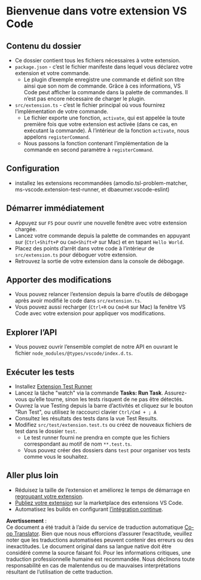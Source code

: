 <!--
CO_OP_TRANSLATOR_METADATA:
{
  "original_hash": "62b2632720dd39ef391d6b60b9b4bfb8",
  "translation_date": "2025-05-07T15:23:01+00:00",
  "source_file": "code/07.Lab/01/Apple/phi3ext/vsc-extension-quickstart.md",
  "language_code": "fr"
}
-->
# Bienvenue dans votre extension VS Code

## Contenu du dossier

* Ce dossier contient tous les fichiers nécessaires à votre extension.
* `package.json` - c’est le fichier manifeste dans lequel vous déclarez votre extension et votre commande.
  * Le plugin d’exemple enregistre une commande et définit son titre ainsi que son nom de commande. Grâce à ces informations, VS Code peut afficher la commande dans la palette de commandes. Il n’est pas encore nécessaire de charger le plugin.
* `src/extension.ts` - c’est le fichier principal où vous fournirez l’implémentation de votre commande.
  * Le fichier exporte une fonction, `activate`, qui est appelée la toute première fois que votre extension est activée (dans ce cas, en exécutant la commande). À l’intérieur de la fonction `activate`, nous appelons `registerCommand`.
  * Nous passons la fonction contenant l’implémentation de la commande en second paramètre à `registerCommand`.

## Configuration

* installez les extensions recommandées (amodio.tsl-problem-matcher, ms-vscode.extension-test-runner, et dbaeumer.vscode-eslint)

## Démarrer immédiatement

* Appuyez sur `F5` pour ouvrir une nouvelle fenêtre avec votre extension chargée.
* Lancez votre commande depuis la palette de commandes en appuyant sur (`Ctrl+Shift+P` ou `Cmd+Shift+P` sur Mac) et en tapant `Hello World`.
* Placez des points d’arrêt dans votre code à l’intérieur de `src/extension.ts` pour déboguer votre extension.
* Retrouvez la sortie de votre extension dans la console de débogage.

## Apporter des modifications

* Vous pouvez relancer l’extension depuis la barre d’outils de débogage après avoir modifié le code dans `src/extension.ts`.
* Vous pouvez aussi recharger (`Ctrl+R` ou `Cmd+R` sur Mac) la fenêtre VS Code avec votre extension pour appliquer vos modifications.

## Explorer l’API

* Vous pouvez ouvrir l’ensemble complet de notre API en ouvrant le fichier `node_modules/@types/vscode/index.d.ts`.

## Exécuter les tests

* Installez [Extension Test Runner](https://marketplace.visualstudio.com/items?itemName=ms-vscode.extension-test-runner)
* Lancez la tâche "watch" via la commande **Tasks: Run Task**. Assurez-vous qu’elle tourne, sinon les tests risquent de ne pas être détectés.
* Ouvrez la vue Testing depuis la barre d’activités et cliquez sur le bouton "Run Test", ou utilisez le raccourci clavier `Ctrl/Cmd + ; A`
* Consultez les résultats des tests dans la vue Test Results.
* Modifiez `src/test/extension.test.ts` ou créez de nouveaux fichiers de test dans le dossier `test`.
  * Le test runner fourni ne prendra en compte que les fichiers correspondant au motif de nom `**.test.ts`.
  * Vous pouvez créer des dossiers dans `test` pour organiser vos tests comme vous le souhaitez.

## Aller plus loin

* Réduisez la taille de l’extension et améliorez le temps de démarrage en [regroupant votre extension](https://code.visualstudio.com/api/working-with-extensions/bundling-extension).
* [Publiez votre extension](https://code.visualstudio.com/api/working-with-extensions/publishing-extension) sur la marketplace des extensions VS Code.
* Automatisez les builds en configurant [l’intégration continue](https://code.visualstudio.com/api/working-with-extensions/continuous-integration).

**Avertissement** :  
Ce document a été traduit à l’aide du service de traduction automatique [Co-op Translator](https://github.com/Azure/co-op-translator). Bien que nous nous efforcions d’assurer l’exactitude, veuillez noter que les traductions automatisées peuvent contenir des erreurs ou des inexactitudes. Le document original dans sa langue native doit être considéré comme la source faisant foi. Pour les informations critiques, une traduction professionnelle humaine est recommandée. Nous déclinons toute responsabilité en cas de malentendus ou de mauvaises interprétations résultant de l’utilisation de cette traduction.
